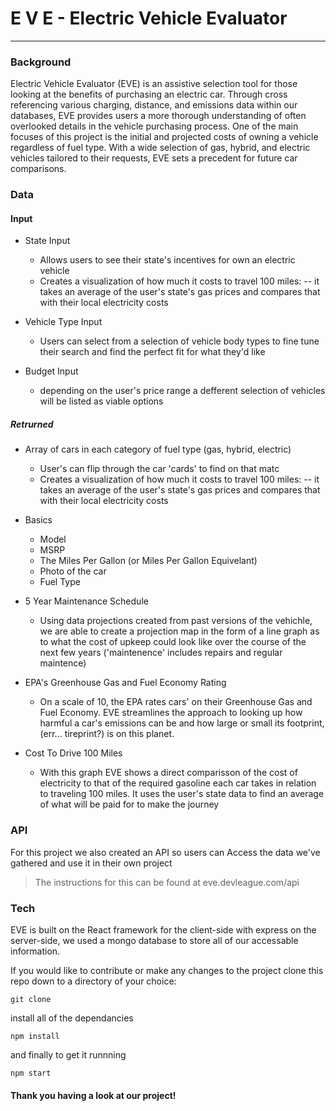 # E V E - Electric Vehicle Evaluator

---

### Background
Electric Vehicle Evaluator (EVE) is an assistive selection tool for those looking at the benefits of purchasing an electric car. Through cross referencing various charging, distance, and emissions data within our databases, EVE provides users a more thorough understanding of often overlooked details in the vehicle purchasing process. One of the main focuses of this project is the initial and projected costs of owning a vehicle regardless of fuel type. With a wide selection of gas, hybrid, and electric vehicles tailored to their requests, EVE sets a precedent for future car comparisons.


### Data

#### Input


  - State Input
    - Allows users to see their state's incentives for own an electric vehicle
    - Creates a visualization of how much it costs to travel 100 miles:   -- it takes an average of the user's state's gas prices and compares that with their local electricity costs

  - Vehicle Type Input
    - Users can select from a selection of vehicle body types to fine tune their search and find the perfect fit for what              they'd like 

  - Budget Input
    - depending on the user's price range a defferent selection of vehicles will be listed as viable options 
    
  ##### Retrurned 

  - Array of cars in each category of fuel type (gas, hybrid, electric)
    - User's can flip through the car 'cards' to find on that matc
    - Creates a visualization of how much it costs to travel 100 miles:   -- it takes an average of the user's state's gas prices and compares that with their local electricity costs

 - Basics
    - Model
    - MSRP    
    - The Miles Per Gallon (or Miles Per Gallon Equivelant)
    - Photo of the car
    - Fuel Type
    

  - 5 Year Maintenance Schedule
    - Using data projections created from past versions of the vehichle, we are able to create a projection map in the form of a line graph as to what the cost of upkeep could look like over the course of the next few years ('maintenence' includes repairs and regular maintence)

- EPA's Greenhouse Gas and Fuel Economy Rating
    - On a scale of 10, the EPA rates cars' on their Greenhouse Gas and Fuel Economy.   EVE streamlines the approach to looking up how harmful a car's emissions can be and how large or small its footprint, (err... tireprint?) is on this planet.

- Cost To Drive 100 Miles
    - With this graph EVE shows a direct comparisson of the cost of electricity to that of the required gasoline each car takes in relation to traveling 100 miles. It uses the user's state data to find an average of what will be paid for to make the journey
    

### API

For this project we also created an API so users can Access the data we've gathered and use it in their own project

> The instructions for this can be found at eve.devleague.com/api


### Tech

EVE is built on the React framework for the client-side with express on the server-side, we used a mongo database to store all of our accessable information. 

If you would like to contribute or make any changes to the project clone this repo down to a directory of your choice:

`git clone` 

install all of the dependancies

`npm install` 

and finally to get it runnning

`npm start`

#### Thank you having a look at our project!